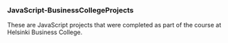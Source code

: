 ### JavaScript-BusinessCollegeProjects
These are JavaScript projects that were completed as part of the course at Helsinki Business College. 
